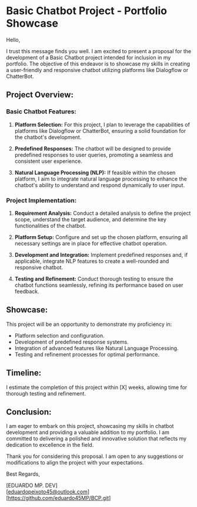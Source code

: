 # Basic Chatbot Project - Portfolio Showcase

Hello,

I trust this message finds you well. I am excited to present a proposal for the development of a Basic Chatbot project intended for inclusion in my portfolio. The objective of this endeavor is to showcase my skills in creating a user-friendly and responsive chatbot utilizing platforms like Dialogflow or ChatterBot.

## Project Overview:

### Basic Chatbot Features:

1. **Platform Selection:**
   For this project, I plan to leverage the capabilities of platforms like Dialogflow or ChatterBot, ensuring a solid foundation for the chatbot's development.

2. **Predefined Responses:**
   The chatbot will be designed to provide predefined responses to user queries, promoting a seamless and consistent user experience.

3. **Natural Language Processing (NLP):**
   If feasible within the chosen platform, I aim to integrate natural language processing to enhance the chatbot's ability to understand and respond dynamically to user input.

### Project Implementation:

1. **Requirement Analysis:**
   Conduct a detailed analysis to define the project scope, understand the target audience, and determine the key functionalities of the chatbot.

2. **Platform Setup:**
   Configure and set up the chosen platform, ensuring all necessary settings are in place for effective chatbot operation.

3. **Development and Integration:**
   Implement predefined responses and, if applicable, integrate NLP features to create a well-rounded and responsive chatbot.

4. **Testing and Refinement:**
   Conduct thorough testing to ensure the chatbot functions seamlessly, refining its performance based on user feedback.

## Showcase:

This project will be an opportunity to demonstrate my proficiency in:

- Platform selection and configuration.
- Development of predefined response systems.
- Integration of advanced features like Natural Language Processing.
- Testing and refinement processes for optimal performance.

## Timeline:

I estimate the completion of this project within [X] weeks, allowing time for thorough testing and refinement.

## Conclusion:

I am eager to embark on this project, showcasing my skills in chatbot development and providing a valuable addition to my portfolio. I am committed to delivering a polished and innovative solution that reflects my dedication to excellence in the field.

Thank you for considering this proposal. I am open to any suggestions or modifications to align the project with your expectations.

Best Regards,

[EDUARDO MP. DEV]  
[eduardopeixoto45@outlook.com]  
[https://github.com/eduardo45MP/BCP.git]
